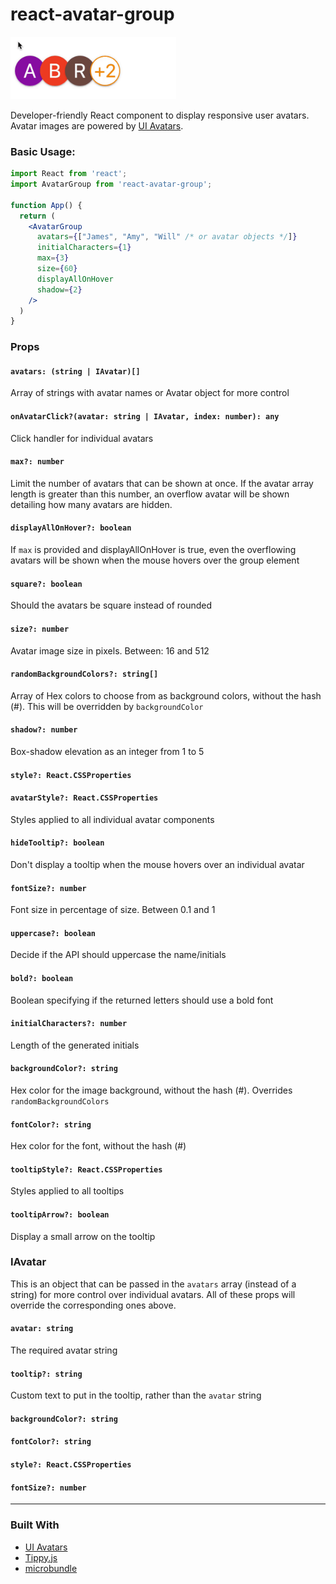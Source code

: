 # react-avatar-group

<p>
  <a href="https://easybase.io">
    <img src="/assets/example.gif" alt="easybase logo black" height="100">
  </a>
</p>

Developer-friendly React component to display responsive user avatars. Avatar images are powered by [UI Avatars](https://ui-avatars.com).

### Basic Usage:

```jsx
import React from 'react';
import AvatarGroup from 'react-avatar-group';

function App() {
  return (
    <AvatarGroup
      avatars={["James", "Amy", "Will" /* or avatar objects */]}
      initialCharacters={1}
      max={3}
      size={60}
      displayAllOnHover
      shadow={2}
    />
  )
}
```

### Props

#### `avatars: (string | IAvatar)[]`
Array of strings with avatar names or Avatar object for more control

#### `onAvatarClick?(avatar: string | IAvatar, index: number): any`
Click handler for individual avatars

#### `max?: number`
Limit the number of avatars that can be shown at once. If the avatar array length is greater than this number, an overflow avatar will be shown detailing how many avatars are hidden.

#### `displayAllOnHover?: boolean`
If `max` is provided and displayAllOnHover is true, even the overflowing avatars will be shown when the mouse hovers over the group element

#### `square?: boolean`
Should the avatars be square instead of rounded

#### `size?: number`
Avatar image size in pixels. Between: 16 and 512

#### `randomBackgroundColors?: string[]`
Array of Hex colors to choose from as background colors, without the hash (#). This will be overridden by `backgroundColor`

#### `shadow?: number`
Box-shadow elevation as an integer from 1 to 5

#### `style?: React.CSSProperties`

#### `avatarStyle?: React.CSSProperties`
Styles applied to all individual avatar components

#### `hideTooltip?: boolean`
Don't display a tooltip when the mouse hovers over an individual avatar

#### `fontSize?: number`
Font size in percentage of size. Between 0.1 and 1

#### `uppercase?: boolean`
Decide if the API should uppercase the name/initials

#### `bold?: boolean`
Boolean specifying if the returned letters should use a bold font

#### `initialCharacters?: number`
Length of the generated initials

#### `backgroundColor?: string`
Hex color for the image background, without the hash (#). Overrides `randomBackgroundColors`

#### `fontColor?: string`
Hex color for the font, without the hash (#)

#### `tooltipStyle?: React.CSSProperties`
Styles applied to all tooltips

#### `tooltipArrow?: boolean`
Display a small arrow on the tooltip

### IAvatar
This is an object that can be passed in the `avatars` array (instead of a string) for more control over individual avatars. All of these props will override the corresponding ones above.

#### `avatar: string`
The required avatar string

#### `tooltip?: string`
Custom text to put in the tooltip, rather than the `avatar` string

#### `backgroundColor?: string`
#### `fontColor?: string`
#### `style?: React.CSSProperties`
#### `fontSize?: number`

<hr />

### Built With

* [UI Avatars](https://ui-avatars.com)
* [Tippy.js](https://atomiks.github.io/tippyjs/)
* [microbundle](https://github.com/developit/microbundle)